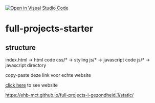 [![Open in Visual Studio Code](https://classroom.github.com/assets/open-in-vscode-f059dc9a6f8d3a56e377f745f24479a46679e63a5d9fe6f495e02850cd0d8118.svg)](https://classroom.github.com/online_ide?assignment_repo_id=6736308&assignment_repo_type=AssignmentRepo)
# full-projects-starter


## structure

index.html -> html code
css/* -> styling
js/* -> javascript code
js/* -> javascript directory


copy-paste deze link voor echte website



[click here](https://ehb-mct.github.io/full-projects-i-gezondheid_1/static/) to see website

https://ehb-mct.github.io/full-projects-i-gezondheid_1/static/



<!-- 
# Foobar

Foobar is a Python library for dealing with word pluralization.

## Installation

Use the package manager [pip](https://pip.pypa.io/en/stable/) to install foobar.

```bash
pip install foobar
```

## Usage

```python
import foobar

# returns 'words'
foobar.pluralize('word')

# returns 'geese'
foobar.pluralize('goose')

# returns 'phenomenon'
foobar.singularize('phenomena')
```

## Contributing
Pull requests are welcome. For major changes, please open an issue first to discuss what you would like to change.

Please make sure to update tests as appropriate.

## License
[MIT](https://choosealicense.com/licenses/mit/) -->
